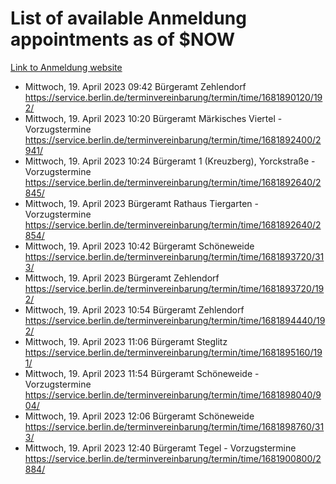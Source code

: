 # List of available Anmeldung appointments as of $NOW
[Link to Anmeldung website](https://service.berlin.de/terminvereinbarung/termin/tag.php?termin=1&anliegen[]=120686&dienstleisterlist=122210,122217,327316,122219,327312,122227,327314,122231,327346,122243,327348,122254,122252,329742,122260,329745,122262,329748,122271,327278,122273,327274,122277,327276,330436,122280,327294,122282,327290,122284,327292,122291,327270,122285,327266,122286,327264,122296,327268,150230,329760,122297,327286,122294,327284,122312,329763,122314,329775,122304,327330,122311,327334,122309,327332,317869,122281,327352,122279,329772,122283,122276,327324,122274,327326,122267,329766,122246,327318,122251,327320,122257,327322,122208,327298,122226,327300&herkunft=http%3A%2F%2Fservice.berlin.de%2Fdienstleistung%2F120686%2F)
- Mittwoch, 19. April 2023 09:42 Bürgeramt Zehlendorf https://service.berlin.de/terminvereinbarung/termin/time/1681890120/192/
- Mittwoch, 19. April 2023 10:20 Bürgeramt Märkisches Viertel - Vorzugstermine https://service.berlin.de/terminvereinbarung/termin/time/1681892400/2941/
- Mittwoch, 19. April 2023 10:24 Bürgeramt 1 (Kreuzberg), Yorckstraße - Vorzugstermine https://service.berlin.de/terminvereinbarung/termin/time/1681892640/2845/
- Mittwoch, 19. April 2023  Bürgeramt Rathaus Tiergarten - Vorzugstermine https://service.berlin.de/terminvereinbarung/termin/time/1681892640/2854/
- Mittwoch, 19. April 2023 10:42 Bürgeramt Schöneweide https://service.berlin.de/terminvereinbarung/termin/time/1681893720/313/
- Mittwoch, 19. April 2023  Bürgeramt Zehlendorf https://service.berlin.de/terminvereinbarung/termin/time/1681893720/192/
- Mittwoch, 19. April 2023 10:54 Bürgeramt Zehlendorf https://service.berlin.de/terminvereinbarung/termin/time/1681894440/192/
- Mittwoch, 19. April 2023 11:06 Bürgeramt Steglitz https://service.berlin.de/terminvereinbarung/termin/time/1681895160/191/
- Mittwoch, 19. April 2023 11:54 Bürgeramt Schöneweide - Vorzugstermine https://service.berlin.de/terminvereinbarung/termin/time/1681898040/904/
- Mittwoch, 19. April 2023 12:06 Bürgeramt Schöneweide https://service.berlin.de/terminvereinbarung/termin/time/1681898760/313/
- Mittwoch, 19. April 2023 12:40 Bürgeramt Tegel - Vorzugstermine https://service.berlin.de/terminvereinbarung/termin/time/1681900800/2884/
